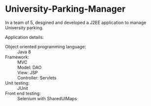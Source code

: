 # University-Parking-Manager<br />
In a team of 5, desgined and developed a J2EE application to manage University parking. <br />

Application details:

<dl>
  <dt>Object oriented programming language:</dt>
  <dd>Java 8</dd>
  
  <dt>Framework:</dt>
  <dd>MVC</dd>
  <dd>Model: DAO</dd>
  <dd>View: JSP</dd>
  <dd>Controller: Servlets</dd>
  
  <dt>Unit testing:</dt>
  <dd>JUnit</dd>
  
  <dt>Front end testing:</dt>
  <dd>Selenium with SharedUIMaps</dd>  
  
  </dl>
